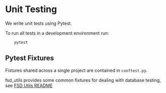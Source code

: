 # Unit Testing

We write unit tests using Pytest.

To run all tests in a development environment run:
```bash
    pytest
```

## Pytest Fixtures
Fixtures shared across a single project are contained in `conftest.py`.

fsd_utils provides some common fixtures for dealing with database testing, see [FSD Utils README](https://github.com/communitiesuk/funding-service-design-utils?tab=readme-ov-file#fixtures)